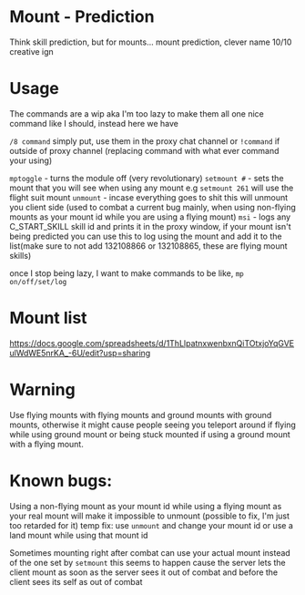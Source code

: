 # Mount - Prediction

Think skill prediction, but for mounts... mount prediction, clever name 10/10 creative ign

# Usage
The commands are a wip aka I'm too lazy to make them all one nice command like I should, instead here we have

`/8 command` simply put, use them in the proxy chat channel or `!command` if outside of proxy channel
(replacing command with what ever command your using)

`mptoggle` - turns the module off (very revolutionary)
`setmount #` - sets the mount that you will see when using any mount e.g `setmount 261` will use the flight suit mount
`unmount` - incase everything goes to shit this will unmount you client side (used to combat a current bug mainly, when using non-flying mounts as your mount id while you are using a flying mount)
`msi` - logs any C_START_SKILL skill id and prints it in the proxy window, if your mount isn't being predicted you can use this to log using the mount and add it to the list(make sure to not add 132108866 or 132108865, these are flying mount skills)

once I stop being lazy, I want to make commands to be like, `mp on/off/set/log`

# Mount list

https://docs.google.com/spreadsheets/d/1ThLlpatnxwenbxnQiTOtxjoYqGVEulWdWE5nrKA_-6U/edit?usp=sharing

# Warning
Use flying mounts with flying mounts and ground mounts with ground mounts, otherwise it might cause people seeing you teleport around if flying while using ground mount or being stuck mounted if using a ground mount with a flying mount.

# Known bugs:
Using a non-flying mount as your mount id while using a flying mount as your real mount will make it impossible to unmount  (possible to fix, I'm just too retarded for it)
temp fix: use `unmount` and change your mount id or use a land mount while using that mount id

Sometimes mounting right after combat can use your actual mount instead of the one set by `setmount`
this seems to happen cause the server lets the client mount as soon as the server sees it out of combat and before the client sees its self as out of combat